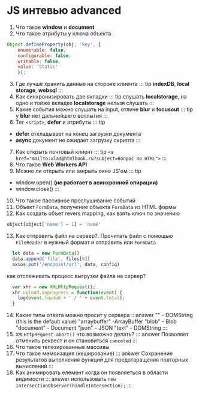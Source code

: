 # JS интевью advanced 
1. Что такое **window** и **document**
2. Что такое атрибуты у ключа объекта
```javascript
Object.defineProperty(obj, 'key', {
    enumerable: false,
    configurable: false,
    writable: false,
    value: 'static'
    });
```
3. Где лучше хранить данные на стороне клиента 
::: tip
**indexDB**, **local storage**, **websql**
:::
4. Как синхронизировать две вкладки
::: tip
слушать **localstorage**, 
на одно и тойже вкладке **localstorage** нельзя слушать
:::
5. Какие события можно слушать на input, отличе **blur** и **focusout**
::: tip
у **blur** нет дальнейшего всплытия
:::
6. Тег `<sript>`, **defer** и атрибуты 
::: tip
* **defer** откладывает на конец загрузки документа
* **async** документ не ожидает загрузку скрипта
:::
7. Как открыть почтовый клиент 
::: tip
`<a href="mailto:vlad@htmlbook.ru?subject=Вопрос по HTML">`
:::
8. Что такое **Web Workers API**
9. Можно ли открыть или закрыть окно JS'ом
 ::: tip
 * window.open() **(не работает в асинхронной опирации)**
 * window.close()
 :::
10. Что такое пассивное прослушивание событий
11. Объект `FormData`, получение объекта `FormData` из HTML формы
12. Как создать объет revers mapping, как взять ключ по значению
```javascript
object[object['name'] = 1] = 'name'
```
13. Как отправить файл на сервер?. Прочитать файл с помощью `FileReader` в нужный формат и отправить или `FormData`
```javascript
  let data = new FormData()
  data.append('file', files[0])
  axios.put('/endpoint/url', data, config)
```
как отслеживать процесс выгрузки файла на сервер?
```javascript
  var xhr = new XMLHttpRequest();
  xhr.upload.onprogress = function(event) {
    log(event.loaded + ' / ' + event.total);
  }
```
14. Какие типы ответа можно просит у сервера 
:::answer
""	- DOMString (this is the default value)
"arraybuffer" -ArrayBuffer
"blob" -	Blob
"document" -	Document
"json" -	JSON
"text" -	DOMString
:::
15. `XMLHttpRequest.abort()` что возможно делать?
::: answer
Позволяет отменить реквест и он становиться `canceled`
::: 
16. Что такое тепезированные массивы
17. Что такое мемоизация (кеширование)
::: answer
Сохранение результатов выполнения функций для предотвращения повторных вычислений
:::
18. Как анимировать елемент когда он появляеться в области видимости
::: answer
использовать `new IntersectionObserver(handleIntersection);`
::: 

